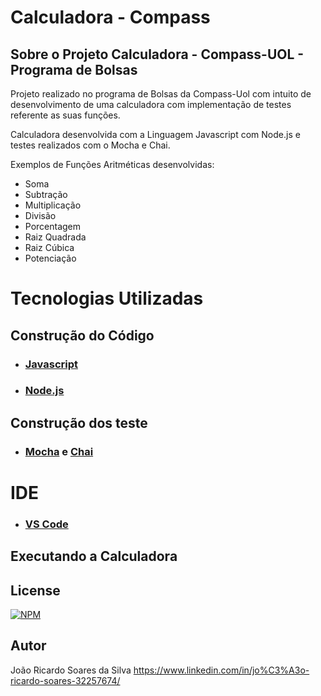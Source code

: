 # Calculadora - Compass


## Sobre o Projeto Calculadora - Compass-UOL - Programa de Bolsas

Projeto realizado no programa de Bolsas da Compass-Uol com intuito de desenvolvimento de uma calculadora com implementação de testes referente as suas funções.

Calculadora desenvolvida com a Linguagem Javascript com Node.js e testes realizados com o Mocha e Chai.

Exemplos de Funções Aritméticas desenvolvidas:

+ Soma
+ Subtração
+ Multiplicação
+ Divisão
+ Porcentagem
+ Raiz Quadrada
+ Raiz Cúbica
+ Potenciação



# **Tecnologias Utilizadas**

## **Construção do Código**

+ ###  <u>Javascript</u>
+ ###  <u>Node.js</u>



## **Construção dos teste**

+ ### <u>Mocha</u> e <u>Chai</u>



# **IDE**

+ ### **<u>VS Code</u>**



## Executando a Calculadora



## License

[![NPM](https://img.shields.io/apm/l/react)](https://github.com/Rico1882/LogicalForest_-Joao_Ricardo_Soares-_Compass/blob/Develop/license)






## Autor

João Ricardo Soares da Silva
https://www.linkedin.com/in/jo%C3%A3o-ricardo-soares-32257674/
